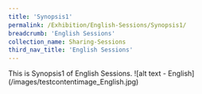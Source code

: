 ```yaml
---
title: 'Synopsis1'
permalink: /Exhibition/English-Sessions/Synopsis1/
breadcrumb: 'English Sessions'
collection_name: Sharing-Sessions
third_nav_title: 'English Sessions'
---
```


<div>
  This is Synopsis1 of English Sessions.
  ![alt text - English](/images/testcontentimage_English.jpg)
</div>
